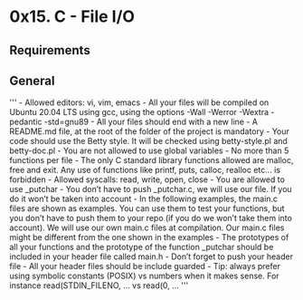 # 0x15. C - File I/O

## Requirements
## General

''' 
	- Allowed editors: vi, vim, emacs
	- All your files will be compiled on Ubuntu 20.04 LTS using gcc, using the options -Wall -Werror -Wextra -pedantic -std=gnu89
	- All your files should end with a new line
	- A README.md file, at the root of the folder of the project is mandatory
	- Your code should use the Betty style. It will be checked using betty-style.pl and betty-doc.pl
	- You are not allowed to use global variables
	- No more than 5 functions per file
	- The only C standard library functions allowed are malloc, free and exit. Any use of functions like printf, puts, calloc, realloc etc… is forbidden
	- Allowed syscalls: read, write, open, close
	- You are allowed to use _putchar
	- You don’t have to push _putchar.c, we will use our file. If you do it won’t be taken into account
	- In the following examples, the main.c files are shown as examples. You can use them to test your functions, but you don’t have to push them to your repo (if you do we won’t take them into account). We will use our own main.c files at compilation. Our main.c files might be different from the one shown in the examples
	- The prototypes of all your functions and the prototype of the function _putchar should be included in your header file called main.h
	- Don’t forget to push your header file
	- All your header files should be include guarded
	- Tip: always prefer using symbolic constants (POSIX) vs numbers when it makes sense. For instance read(STDIN_FILENO, ... vs read(0, ...
'''